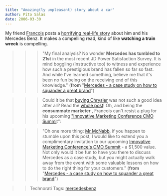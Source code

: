 ```yaml
---
title: "Amazing(ly unpleasant) story about a car"
author: Pito Salas
date: 2006-03-30
---
```




My friend [Francois](<http://www.emergencemarketing.com>) posts a [horrifying
real-life
story](<http://www.emergencemarketing.com/archives/2006/03/mercedes_a_case_study_on.php>)
about him and his Mercedes Benz. It makes a compelling read, kind of like
**watching a train wreck** is compelling.

>>

>>> "My final analysis? No wonder **Mercedes has tumbled to 21st** in the most
recent JD Power Satisfaction Survey. It is mind boggling (instructive too) to
witness and experience how such a prestigious brand has fallen so far so fast.
And while I've learned something, believe me that it's been no fun being on
the receiving end of this knowledge." (**from** "[Mercedes - a case study on
how to squander a great
brand](<http://www.emergencemarketing.com/archives/2006/03/mercedes_a_case_study_on.php>)")

>>

>>> Could it be that [buying Chrysler](<http://www.daimlerchrysler.com/dccom>)
was not such a good idea after all? Read the [whole
post](<http://www.emergencemarketing.com/archives/2006/03/mercedes_a_case_study_on.php>)!
Oh, and being the **consummate marketer** , Francois can't resist a plug for
his upcoming ["Innovative Marketing Conference CMO
Summi](<http://www.emergencemarketing.com/archives/2006/03/mercedes_a_case_study_on.php>)t":

>>

>>> "Oh one more thing: [Mr
McNabb](<http://www.brandweek.com/bw/news/autos/article_display.jsp?vnu_content_id=1002074029>),
if you happen to stumble upon this post, I would like to extend you a
complimentary invitation to our upcoming [Innovative Marketing Conference's
CMO Summit](<http://events.corante.com/imc/>) - a $1,500 value. Not only would
it be fun to have you there to discuss Mercedes as a case study, but you might
actually walk away from the event with some valuable lessons on how to do the
right thing for your customers." (**from** "[Mercedes - a case study on how to
squander a great
brand](<http://www.emergencemarketing.com/archives/2006/03/mercedes_a_case_study_on.php>)")

>>

>> Technorati Tags:
[mercedesbenz](<http://www.technorati.com/tag/mercedesbenz>)



